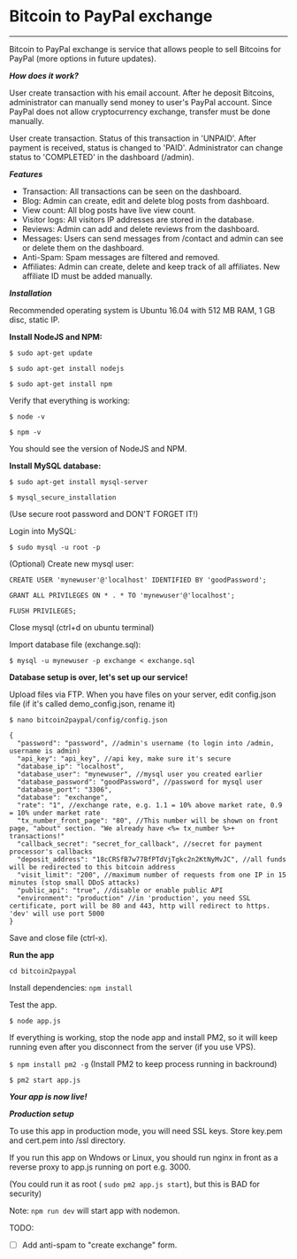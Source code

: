 # Bitcoin to PayPal exchange

---

Bitcoin to PayPal exchange is service that allows people to sell Bitcoins for PayPal (more options in future updates).

***How does it work?***

User create transaction with his email account. After he deposit Bitcoins, administrator can manually send money to user's PayPal account.
Since PayPal does not allow cryptocurrency exchange, transfer must be done manually.

User create transaction. Status of this transaction in 'UNPAID'.
After payment is received, status is changed to 'PAID'.
Administrator can change status to 'COMPLETED' in the dashboard (/admin).

***Features***

- Transaction: All transactions can be seen on the dashboard.
- Blog: Admin can create, edit and delete blog posts from dashboard.
- View count: All blog posts have live view count.
- Visitor logs: All visitors IP addresses are stored in the database.
- Reviews: Admin can add and delete reviews from the dashboard.
- Messages: Users can send messages from /contact and admin can see or delete them on the dashboard.
- Anti-Spam: Spam messages are filtered and removed.
- Affiliates: Admin can create, delete and keep track of all affiliates. New affiliate ID must be added manually.

***Installation***

Recommended operating system is Ubuntu 16.04 with 512 MB RAM, 1 GB disc, static IP.

**Install NodeJS and NPM:**

`$ sudo apt-get update`

`$ sudo apt-get install nodejs`

`$ sudo apt-get install npm`

Verify that everything is working:

`$ node -v`

`$ npm -v`

You should see the version of NodeJS and NPM.

**Install MySQL database:**

`$ sudo apt-get install mysql-server`

`$ mysql_secure_installation`

(Use secure root password and DON'T FORGET IT!)

Login into MySQL:

`$ sudo mysql -u root -p`

(Optional) Create new mysql user:

`CREATE USER 'mynewuser'@'localhost' IDENTIFIED BY 'goodPassword';`

`GRANT ALL PRIVILEGES ON * . * TO 'mynewuser'@'localhost';`

`FLUSH PRIVILEGES;`

Close mysql (ctrl+d on ubuntu terminal)

Import database file (exchange.sql):

`$ mysql -u mynewuser -p exchange < exchange.sql`

**Database setup is over, let's set up our service!**

Upload files via FTP. When you have files on your server, edit config.json file (if it's called demo_config.json, rename it)

`$ nano bitcoin2paypal/config/config.json`

```
{
  "password": "password", //admin's username (to login into /admin, username is admin)
  "api_key": "api_key", //api key, make sure it's secure
  "database_ip": "localhost",
  "database_user": "mynewuser", //mysql user you created earlier
  "database_password": "goodPassword", //password for mysql user
  "database_port": "3306",
  "database": "exchange",
  "rate": "1", //exchange rate, e.g. 1.1 = 10% above market rate, 0.9 = 10% under market rate
  "tx_number_front_page": "80", //This number will be shown on front page, "about" section. "We already have <%= tx_number %>+ transactions!"
  "callback_secret": "secret_for_callback", //secret for payment processor's callbacks
  "deposit_address": "18cCRSfB7w77BfPTdVjTgkc2n2KtNyMvJC", //all funds will be redirected to this bitcoin address
  "visit_limit": "200", //maximum number of requests from one IP in 15 minutes (stop small DDoS attacks)
  "public_api": "true", //disable or enable public API
  "environment": "production" //in 'production', you need SSL certificate, port will be 80 and 443, http will redirect to https.  'dev' will use port 5000
}
```

Save and close file (ctrl-x).

**Run the app**

`cd bitcoin2paypal`

Install dependencies:
`npm install`

Test the app.

`$ node app.js`

If everything is working, stop the node app and install PM2, so it will keep running even after you disconnect from the server (if you use VPS).

`$ npm install pm2 -g` (Install PM2 to keep process running in backround)

`$ pm2 start app.js`

***Your app is now live!***

***Production setup***

To use this app in production mode, you will need SSL keys. Store key.pem and cert.pem into /ssl directory. 

If you run this app on Wndows or Linux, you should run nginx in front as a reverse proxy to app.js running on port e.g. 3000. 

(You could run it as root ( `sudo pm2 app.js start`), but this is BAD for security)

Note: `npm run dev` will start app with nodemon.

TODO:
- [ ] Add anti-spam to "create exchange" form.
